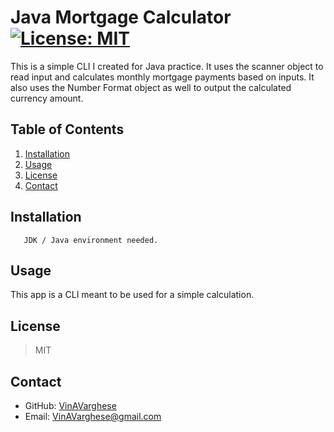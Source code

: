 # Java Mortgage Calculator [![License: MIT](https://img.shields.io/badge/License-MIT-yellow.svg)](https://opensource.org/licenses/MIT)
  This is a simple CLI I created for Java practice. It uses the scanner object to read input and calculates monthly mortgage payments based on inputs. It also uses the Number Format object as well to output the calculated currency amount.
  ## Table of Contents
  1. [Installation](#Installation)
  2. [Usage](#Usage)
  3. [License](#License)
  4. [Contact](#Contact)

  ## Installation
       JDK / Java environment needed. 
  ## Usage
  This app is a CLI meant to be used for a simple calculation. 
  ## License
  >MIT 
  ## Contact
  * GitHub: [VinAVarghese](https://github.com/VinAVarghese)
  * Email: [VinAVarghese@gmail.com](mailto:VinAVarghese@gmail.com)
